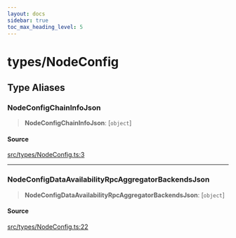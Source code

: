 ```yaml
---
layout: docs
sidebar: true
toc_max_heading_level: 5
---
```


# types/NodeConfig

## Type Aliases

### NodeConfigChainInfoJson

> **NodeConfigChainInfoJson**: [`object`]

#### Source

[src/types/NodeConfig.ts:3](https://github.com/anegg0/arbitrum-orbit-sdk/blob/1aa2030374f41bb1bf01834ef0c05d2e6663f5e5/src/types/NodeConfig.ts#L3)

***

### NodeConfigDataAvailabilityRpcAggregatorBackendsJson

> **NodeConfigDataAvailabilityRpcAggregatorBackendsJson**: [`object`]

#### Source

[src/types/NodeConfig.ts:22](https://github.com/anegg0/arbitrum-orbit-sdk/blob/1aa2030374f41bb1bf01834ef0c05d2e6663f5e5/src/types/NodeConfig.ts#L22)
